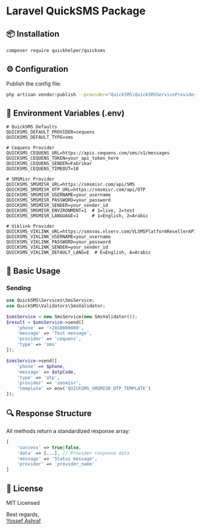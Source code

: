 # Laravel QuickSMS Package

## 📦 Installation

```bash
composer require quickhelper/quicksms
```

## ⚙️ Configuration

Publish the config file:
```bash
php artisan vendor:publish --provider="QuickSMS\QuickSMSServiceProvider" --tag="config"
```

## 🔧 Environment Variables (.env)

```env
# QuickSMS Defaults
QUICKSMS_DEFAULT_PROVIDER=cequens
QUICKSMS_DEFAULT_TYPE=sms

# Cequens Provider
QUICKSMS_CEQUENS_URL=https://apis.cequens.com/sms/v1/messages
QUICKSMS_CEQUENS_TOKEN=your_api_token_here
QUICKSMS_CEQUENS_SENDER=Fabrikar
QUICKSMS_CEQUENS_TIMEOUT=10

# SMSMisr Provider
QUICKSMS_SMSMISR_URL=https://smsmisr.com/api/SMS
QUICKSMS_SMSMISR_OTP_URL=https://smsmisr.com/api/OTP
QUICKSMS_SMSMISR_USERNAME=your_username
QUICKSMS_SMSMISR_PASSWORD=your_password
QUICKSMS_SMSMISR_SENDER=your_sender_id
QUICKSMS_SMSMISR_ENVIRONMENT=1  # 1=live, 2=test
QUICKSMS_SMSMISR_LANGUAGE=1     # 1=English, 2=Arabic

# Viklink Provider
QUICKSMS_VIKLINK_URL=https://smsvas.vlserv.com/VLSMSPlatformResellerAPI/NewSendingAPI/api/SMSSender/SendSMSWithUserSMSIdAndValidity
QUICKSMS_VIKLINK_USERNAME=your_username
QUICKSMS_VIKLINK_PASSWORD=your_password
QUICKSMS_VIKLINK_SENDER=your_sender_id
QUICKSMS_VIKLINK_DEFAULT_LANG=E  # E=English, A=Arabic
```

## 🚀 Basic Usage

### Sending 
```php
use QuickSMS\Services\SmsService;
use QuickSMS\Validators\SmsValidator;

$smsService = new SmsService(new SmsValidator());
$result = $smsService->send([
    'phone' => '+2010000000',
    'message' => 'Test message',
    'provider' => 'cequens',
    'type' => 'sms'
]);

$smsService->send([
    'phone' => $phone,
    'message' => $otpCode, 
    'type' => 'otp',
    'provider' => 'smsmisr',
    'template' => env('QUICKSMS_SMSMISR_OTP_TEMPLATE') 
]);

```


## 🔍 Response Structure
All methods return a standardized response array:
```php
[
    'success' => true|false,
    'data' => [...], // Provider response data
    'message' => 'Status message',
    'provider' => 'provider_name'
]
```

## 📜 License
MIT Licensed


Best regards,  
[Yossef Ashraf](https://github.com/yossef-ashraf)

